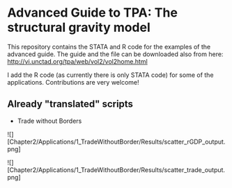 
Advanced Guide to TPA: The structural gravity model
========================================


This repository contains the STATA and R code for the examples of the
advanced guide. The guide and the file can be downloaded also from
here: http://vi.unctad.org/tpa/web/vol2/vol2home.html


I add the R code (as currently there is only STATA code) for some of
the applications. Contributions are very welcome!

Already "translated" scripts
--------------------

- Trade without Borders

![][Chapter2/Applications/1_TradeWithoutBorder/Results/scatter_rGDP_output.png]

![][Chapter2/Applications/1_TradeWithoutBorder/Results/scatter_trade_output.png]
